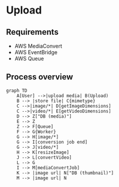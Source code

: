 # Upload

## Requirements

* AWS MediaConvert
* AWS EventBridge
* AWS Queue

## Process overview

```mermaid
graph TD
    A[User] -->|upload media| B(Upload)
    B --> |store file| C{mimetype}
    C -->|image/*| D[getImageDimensions]
    C -->|video/*| E[getVideoDimensions]
    D --> Z["DB (media)"]
    E --> Z
    Z --> F[Queue]
    F --> G{Worker}
    G --> H[image/*]
    G --> I[conversion job end]
    G --> J[video/*]
    H --> K[resizeImage]
    J --> L[convertVideo]
    L --> G
    I --> M[mediaConvertJob]
    K --> |image url| N["DB (thumbnail)"]
    M --> |image url| N
```
